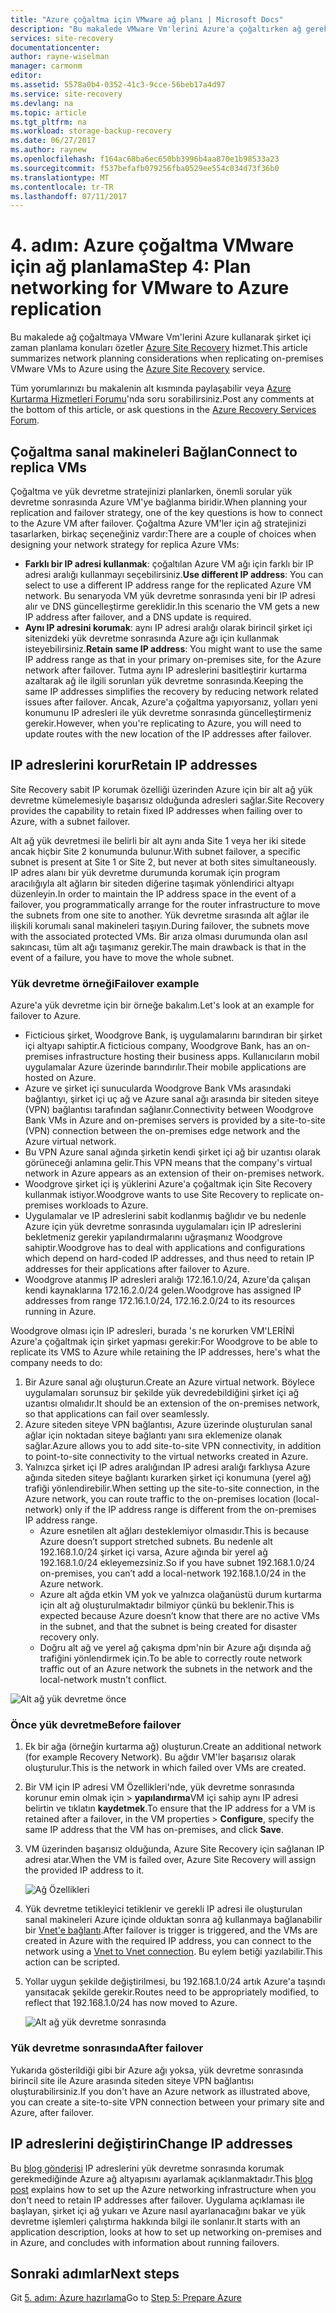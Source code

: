 ```yaml
---
title: "Azure çoğaltma için VMware ağ planı | Microsoft Docs"
description: "Bu makalede VMware Vm'lerini Azure'a çoğaltırken ağ gerekli planlama açıklanır"
services: site-recovery
documentationcenter: 
author: rayne-wiselman
manager: carmonm
editor: 
ms.assetid: 5578a0b4-0352-41c3-9cce-56beb17a4d97
ms.service: site-recovery
ms.devlang: na
ms.topic: article
ms.tgt_pltfrm: na
ms.workload: storage-backup-recovery
ms.date: 06/27/2017
ms.author: raynew
ms.openlocfilehash: f164ac68ba6ec650bb3996b4aa870e1b98533a23
ms.sourcegitcommit: f537befafb079256fba0529ee554c034d73f36b0
ms.translationtype: MT
ms.contentlocale: tr-TR
ms.lasthandoff: 07/11/2017
---
```

# <a name="step-4-plan-networking-for-vmware-to-azure-replication"></a><span data-ttu-id="58412-103">4. adım: Azure çoğaltma VMware için ağ planlama</span><span class="sxs-lookup"><span data-stu-id="58412-103">Step 4: Plan networking for VMware to Azure replication</span></span>

<span data-ttu-id="58412-104">Bu makalede ağ çoğaltmaya VMware Vm'lerini Azure kullanarak şirket içi zaman planlama konuları özetler [Azure Site Recovery](site-recovery-overview.md) hizmet.</span><span class="sxs-lookup"><span data-stu-id="58412-104">This article summarizes network planning considerations when replicating on-premises VMware VMs to Azure using the [Azure Site Recovery](site-recovery-overview.md) service.</span></span>

<span data-ttu-id="58412-105">Tüm yorumlarınızı bu makalenin alt kısmında paylaşabilir veya [Azure Kurtarma Hizmetleri Forumu](https://social.msdn.microsoft.com/forums/azure/home?forum=hypervrecovmgr)'nda soru sorabilirsiniz.</span><span class="sxs-lookup"><span data-stu-id="58412-105">Post any comments at the bottom of this article, or ask questions in the [Azure Recovery Services Forum](https://social.msdn.microsoft.com/forums/azure/home?forum=hypervrecovmgr).</span></span>


## <a name="connect-to-replica-vms"></a><span data-ttu-id="58412-106">Çoğaltma sanal makineleri Bağlan</span><span class="sxs-lookup"><span data-stu-id="58412-106">Connect to replica VMs</span></span>

<span data-ttu-id="58412-107">Çoğaltma ve yük devretme stratejinizi planlarken, önemli sorular yük devretme sonrasında Azure VM'ye bağlanma biridir.</span><span class="sxs-lookup"><span data-stu-id="58412-107">When planning your replication and failover strategy, one of the key questions is how to connect to the Azure VM after failover.</span></span> <span data-ttu-id="58412-108">Çoğaltma Azure VM'ler için ağ stratejinizi tasarlarken, birkaç seçeneğiniz vardır:</span><span class="sxs-lookup"><span data-stu-id="58412-108">There are a couple of choices when designing your network strategy for replica Azure VMs:</span></span>

- <span data-ttu-id="58412-109">**Farklı bir IP adresi kullanmak**: çoğaltılan Azure VM ağı için farklı bir IP adresi aralığı kullanmayı seçebilirsiniz.</span><span class="sxs-lookup"><span data-stu-id="58412-109">**Use different IP address**: You can select to use a different IP address range for the replicated Azure VM network.</span></span> <span data-ttu-id="58412-110">Bu senaryoda VM yük devretme sonrasında yeni bir IP adresi alır ve DNS güncelleştirme gereklidir.</span><span class="sxs-lookup"><span data-stu-id="58412-110">In this scenario the VM gets a new IP address after failover, and a DNS update is required.</span></span>
- <span data-ttu-id="58412-111">**Aynı IP adresini korumak**: aynı IP adresi aralığı olarak birincil şirket içi sitenizdeki yük devretme sonrasında Azure ağı için kullanmak isteyebilirsiniz.</span><span class="sxs-lookup"><span data-stu-id="58412-111">**Retain same IP address**: You might want to use the same IP address range as that in your primary on-premises site, for the Azure network after failover.</span></span> <span data-ttu-id="58412-112">Tutma aynı IP adreslerini basitleştirir kurtarma azaltarak ağ ile ilgili sorunları yük devretme sonrasında.</span><span class="sxs-lookup"><span data-stu-id="58412-112">Keeping the same IP addresses simplifies the recovery by reducing network related issues after failover.</span></span> <span data-ttu-id="58412-113">Ancak, Azure'a çoğaltma yapıyorsanız, yolları yeni konumunu IP adresleri ile yük devretme sonrasında güncelleştirmeniz gerekir.</span><span class="sxs-lookup"><span data-stu-id="58412-113">However, when you're replicating to Azure, you will need to update routes with the new location of the IP addresses after failover.</span></span> 


## <a name="retain-ip-addresses"></a><span data-ttu-id="58412-114">IP adreslerini korur</span><span class="sxs-lookup"><span data-stu-id="58412-114">Retain IP addresses</span></span>

<span data-ttu-id="58412-115">Site Recovery sabit IP korumak özelliği üzerinden Azure için bir alt ağ yük devretme kümelemesiyle başarısız olduğunda adresleri sağlar.</span><span class="sxs-lookup"><span data-stu-id="58412-115">Site Recovery provides the capability to retain fixed IP addresses when failing over to Azure, with a subnet failover.</span></span>

<span data-ttu-id="58412-116">Alt ağ yük devretmesi ile belirli bir alt aynı anda Site 1 veya her iki sitede ancak hiçbir Site 2 konumunda bulunur.</span><span class="sxs-lookup"><span data-stu-id="58412-116">With subnet failover, a specific subnet is present at Site 1 or Site 2, but never at both sites simultaneously.</span></span> <span data-ttu-id="58412-117">IP adres alanı bir yük devretme durumunda korumak için program aracılığıyla alt ağların bir siteden diğerine taşımak yönlendirici altyapı düzenleyin.</span><span class="sxs-lookup"><span data-stu-id="58412-117">In order to maintain the IP address space in the event of a failover, you programmatically arrange for the router infrastructure to move the subnets from one site to another.</span></span> <span data-ttu-id="58412-118">Yük devretme sırasında alt ağlar ile ilişkili korumalı sanal makineleri taşıyın.</span><span class="sxs-lookup"><span data-stu-id="58412-118">During failover, the subnets move with the associated protected VMs.</span></span> <span data-ttu-id="58412-119">Bir arıza olması durumunda olan asıl sakıncası, tüm alt ağı taşımanız gerekir.</span><span class="sxs-lookup"><span data-stu-id="58412-119">The main drawback is that in the event of a failure, you have to move the whole subnet.</span></span>


### <a name="failover-example"></a><span data-ttu-id="58412-120">Yük devretme örneği</span><span class="sxs-lookup"><span data-stu-id="58412-120">Failover example</span></span>

<span data-ttu-id="58412-121">Azure'a yük devretme için bir örneğe bakalım.</span><span class="sxs-lookup"><span data-stu-id="58412-121">Let's look at an example for failover to Azure.</span></span>

- <span data-ttu-id="58412-122">Ficticious şirket, Woodgrove Bank, iş uygulamalarını barındıran bir şirket içi altyapı sahiptir.</span><span class="sxs-lookup"><span data-stu-id="58412-122">A ficticious company, Woodgrove Bank, has an on-premises infrastructure hosting their business apps.</span></span> <span data-ttu-id="58412-123">Kullanıcıların mobil uygulamalar Azure üzerinde barındırılır.</span><span class="sxs-lookup"><span data-stu-id="58412-123">Their mobile applications are hosted on Azure.</span></span>
- <span data-ttu-id="58412-124">Azure ve şirket içi sunucularda Woodgrove Bank VMs arasındaki bağlantıyı, şirket içi uç ağ ve Azure sanal ağı arasında bir siteden siteye (VPN) bağlantısı tarafından sağlanır.</span><span class="sxs-lookup"><span data-stu-id="58412-124">Connectivity between Woodgrove Bank VMs in Azure and on-premises servers is provided by a site-to-site (VPN) connection between the on-premises edge network and the Azure virtual network.</span></span>
- <span data-ttu-id="58412-125">Bu VPN Azure sanal ağında şirketin kendi şirket içi ağ bir uzantısı olarak görüneceği anlamına gelir.</span><span class="sxs-lookup"><span data-stu-id="58412-125">This VPN means that the company's virtual network in Azure appears as an extension of their on-premises network.</span></span>
- <span data-ttu-id="58412-126">Woodgrove şirket içi iş yüklerini Azure'a çoğaltmak için Site Recovery kullanmak istiyor.</span><span class="sxs-lookup"><span data-stu-id="58412-126">Woodgrove wants to use Site Recovery to replicate on-premises workloads to Azure.</span></span>
 - <span data-ttu-id="58412-127">Uygulamalar ve IP adreslerini sabit kodlanmış bağlıdır ve bu nedenle Azure için yük devretme sonrasında uygulamaları için IP adreslerini bekletmeniz gerekir yapılandırmalarını uğraşmanız Woodgrove sahiptir.</span><span class="sxs-lookup"><span data-stu-id="58412-127">Woodgrove has to deal with applications and configurations which depend on hard-coded IP addresses, and thus need to retain IP addresses for their applications after failover to Azure.</span></span>
 - <span data-ttu-id="58412-128">Woodgrove atanmış IP adresleri aralığı 172.16.1.0/24, Azure'da çalışan kendi kaynaklarına 172.16.2.0/24 gelen.</span><span class="sxs-lookup"><span data-stu-id="58412-128">Woodgrove has assigned IP addresses from range 172.16.1.0/24, 172.16.2.0/24 to its resources running in Azure.</span></span>


<span data-ttu-id="58412-129">Woodgrove olması için IP adresleri, burada 's ne korurken VM'LERİNİ Azure'a çoğaltmak için şirket yapması gerekir:</span><span class="sxs-lookup"><span data-stu-id="58412-129">For Woodgrove to be able to replicate its VMS to Azure while retaining the IP addresses, here's what the company needs to do:</span></span>

1. <span data-ttu-id="58412-130">Bir Azure sanal ağı oluşturun.</span><span class="sxs-lookup"><span data-stu-id="58412-130">Create an Azure virtual network.</span></span> <span data-ttu-id="58412-131">Böylece uygulamaları sorunsuz bir şekilde yük devredebildiğini şirket içi ağ uzantısı olmalıdır.</span><span class="sxs-lookup"><span data-stu-id="58412-131">It should be an extension of the on-premises network, so that applications can fail over seamlessly.</span></span>
2. <span data-ttu-id="58412-132">Azure siteden siteye VPN bağlantısı, Azure üzerinde oluşturulan sanal ağlar için noktadan siteye bağlantı yanı sıra eklemenize olanak sağlar.</span><span class="sxs-lookup"><span data-stu-id="58412-132">Azure allows you to add site-to-site VPN connectivity, in addition to point-to-site connectivity to the virtual networks created in Azure.</span></span>
3. <span data-ttu-id="58412-133">Yalnızca şirket içi IP adres aralığından IP adresi aralığı farklıysa Azure ağında siteden siteye bağlantı kurarken şirket içi konumuna (yerel ağ) trafiği yönlendirebilir.</span><span class="sxs-lookup"><span data-stu-id="58412-133">When setting up the site-to-site connection, in the Azure network, you can route traffic to the on-premises location (local-network) only if the IP address range is different from the on-premises IP address range.</span></span>
    - <span data-ttu-id="58412-134">Azure esnetilen alt ağları desteklemiyor olmasıdır.</span><span class="sxs-lookup"><span data-stu-id="58412-134">This is because Azure doesn’t support stretched subnets.</span></span> <span data-ttu-id="58412-135">Bu nedenle alt 192.168.1.0/24 şirket içi varsa, Azure ağında bir yerel ağ 192.168.1.0/24 ekleyemezsiniz.</span><span class="sxs-lookup"><span data-stu-id="58412-135">So if you have subnet 192.168.1.0/24 on-premises, you can’t add a local-network 192.168.1.0/24 in the Azure network.</span></span>
    - <span data-ttu-id="58412-136">Azure alt ağda etkin VM yok ve yalnızca olağanüstü durum kurtarma için alt ağ oluşturulmaktadır bilmiyor çünkü bu beklenir.</span><span class="sxs-lookup"><span data-stu-id="58412-136">This is expected because Azure doesn’t know that there are no active VMs in the subnet, and that the subnet is being created for disaster recovery only.</span></span>
    - <span data-ttu-id="58412-137">Doğru alt ağ ve yerel ağ çakışma dpm'nin bir Azure ağı dışında ağ trafiğini yönlendirmek için.</span><span class="sxs-lookup"><span data-stu-id="58412-137">To be able to correctly route network traffic out of an Azure network the subnets in the network and the local-network mustn't conflict.</span></span>

![Alt ağ yük devretme önce](./media/site-recovery-network-design/network-design7.png)

### <a name="before-failover"></a><span data-ttu-id="58412-139">Önce yük devretme</span><span class="sxs-lookup"><span data-stu-id="58412-139">Before failover</span></span>

1. <span data-ttu-id="58412-140">Ek bir ağa (örneğin kurtarma ağ) oluşturun.</span><span class="sxs-lookup"><span data-stu-id="58412-140">Create an additional network (for example Recovery Network).</span></span> <span data-ttu-id="58412-141">Bu ağdır VM'ler başarısız olarak oluşturulur.</span><span class="sxs-lookup"><span data-stu-id="58412-141">This is the network in which failed over VMs are created.</span></span>
2. <span data-ttu-id="58412-142">Bir VM için IP adresi VM Özellikleri'nde, yük devretme sonrasında korunur emin olmak için > **yapılandırma**VM içi sahip aynı IP adresi belirtin ve tıklatın **kaydetmek**.</span><span class="sxs-lookup"><span data-stu-id="58412-142">To ensure that the IP address for a VM is retained after a failover, in the VM properties > **Configure**, specify the same IP address that the VM has on-premises, and click **Save**.</span></span>
3. <span data-ttu-id="58412-143">VM üzerinden başarısız olduğunda, Azure Site Recovery için sağlanan IP adresi atar.</span><span class="sxs-lookup"><span data-stu-id="58412-143">When the VM is failed over, Azure Site Recovery will assign the provided IP address to it.</span></span>

    ![Ağ Özellikleri](./media/site-recovery-network-design/network-design8.png)

4. <span data-ttu-id="58412-145">Yük devretme tetikleyici tetiklenir ve gerekli IP adresi ile oluşturulan sanal makineleri Azure içinde olduktan sonra ağ kullanmaya bağlanabilir bir [Vnet'e bağlantı](../vpn-gateway/virtual-networks-configure-vnet-to-vnet-connection.md).</span><span class="sxs-lookup"><span data-stu-id="58412-145">After failover is trigger is triggered, and the VMs are created in Azure with the required IP address, you can connect to the network using a [Vnet to Vnet connection](../vpn-gateway/virtual-networks-configure-vnet-to-vnet-connection.md).</span></span> <span data-ttu-id="58412-146">Bu eylem betiği yazılabilir.</span><span class="sxs-lookup"><span data-stu-id="58412-146">This action can be scripted.</span></span>
5. <span data-ttu-id="58412-147">Yollar uygun şekilde değiştirilmesi, bu 192.168.1.0/24 artık Azure'a taşındı yansıtacak şekilde gerekir.</span><span class="sxs-lookup"><span data-stu-id="58412-147">Routes need to be appropriately modified, to reflect that 192.168.1.0/24 has now moved to Azure.</span></span>

    ![Alt ağ yük devretme sonrasında](./media/site-recovery-network-design/network-design9.png)

### <a name="after-failover"></a><span data-ttu-id="58412-149">Yük devretme sonrasında</span><span class="sxs-lookup"><span data-stu-id="58412-149">After failover</span></span>

<span data-ttu-id="58412-150">Yukarıda gösterildiği gibi bir Azure ağı yoksa, yük devretme sonrasında birincil site ile Azure arasında siteden siteye VPN bağlantısı oluşturabilirsiniz.</span><span class="sxs-lookup"><span data-stu-id="58412-150">If you don't have an Azure network as illustrated above, you can create a site-to-site VPN connection between your primary site and Azure, after failover.</span></span>

## <a name="change-ip-addresses"></a><span data-ttu-id="58412-151">IP adreslerini değiştirin</span><span class="sxs-lookup"><span data-stu-id="58412-151">Change IP addresses</span></span>

<span data-ttu-id="58412-152">Bu [blog gönderisi](http://azure.microsoft.com/blog/2014/09/04/networking-infrastructure-setup-for-microsoft-azure-as-a-disaster-recovery-site/) IP adreslerini yük devretme sonrasında korumak gerekmediğinde Azure ağ altyapısını ayarlamak açıklanmaktadır.</span><span class="sxs-lookup"><span data-stu-id="58412-152">This [blog post](http://azure.microsoft.com/blog/2014/09/04/networking-infrastructure-setup-for-microsoft-azure-as-a-disaster-recovery-site/) explains how to set up the Azure networking infrastructure when you don't need to retain IP addresses after failover.</span></span> <span data-ttu-id="58412-153">Uygulama açıklaması ile başlayan, şirket içi ağ yukarı ve Azure nasıl ayarlanacağını bakar ve yük devretme işlemleri çalıştırma hakkında bilgi ile sonlanır.</span><span class="sxs-lookup"><span data-stu-id="58412-153">It starts with an application description, looks at how to set up networking on-premises and in Azure, and concludes with information about running failovers.</span></span>  

## <a name="next-steps"></a><span data-ttu-id="58412-154">Sonraki adımlar</span><span class="sxs-lookup"><span data-stu-id="58412-154">Next steps</span></span>

<span data-ttu-id="58412-155">Git [5. adım: Azure hazırlama](vmware-walkthrough-prepare-azure.md)</span><span class="sxs-lookup"><span data-stu-id="58412-155">Go to [Step 5: Prepare Azure](vmware-walkthrough-prepare-azure.md)</span></span>
